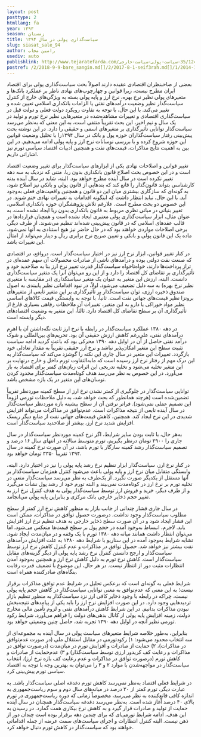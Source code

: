 ```yaml
---
layout: post
posttype: 2
htmllang: fa
year: ۱۳۹۳
season: زمستان
title: سیاست‌گذاری پولی در سال ۱۳۹۴ 
slug: siasat_sale_94
author: رامین مجاب
usediv: auto
publishlink: http://www.tejaratefarda.com/بخش-اقتصاد-35/1248-سیاست-پولی-سیاست-خارجی
postref: /2/2018-9-9-bare_sangin.md[]/2/2017-8-1-seif3rah.md[]/1/2014-10-15-راه سوم.md[]/2/2019-3-5-roshd_ayandeh.md[]/2/2018-6-1-sekeye_ramzarz.md[]/2/2016-8-8-tahlil_nerkh_blmdt.md[]/2/2017-8-15-ba_rantjooha_chekonim.md[]/2/2018-6-24-bazsazi_eghtesad.md[]/2/2019-7-23-varte_eshtebahat.md[]/2/2018-9-10-mosahebe_naghd.md
---
```

بعضی از صاحبنظران اقتصادی عقیده دارند اصولاً بحث سیاست‌گذاری پولی برای اقتصاد ایران مطرح نیست، زیرا قوانین و چهارچوب‌های نهادی ناظر بر عملکرد بانک‌ها و متغیرهای پولی نظیر نرخ بهره، نرخ ارز و پایه پولی بسته به ویژگی‌های خارج از کنترل سیاست‌گذار نظیر وضعیت درآمدهای نفتی یا الزامات بانکداری اسلامی تعیین شده و تغییر می‌کند. با این حال، با توجه به تفاوت رویکرد دولت فعلی و دولت قبل در سیاست‌گذاری اقتصادی و تغییرات مشاهده‌شده در متغیرهایی نظیر نرخ تورم و تولید در یک سال و نیم اخیر، این بحث تقریباً منتفی است، به این معنی که به‌نظر می‌رسد سیاست‌گذار توانایی تأثیرگذاری بر متغیرهای اسمی و حقیقی را دارد. در این نوشته بحث پیش‌بینی رفتار سیاست‌گذاران حوزه پول و بانک در سال ۱۳۹۴را با تحلیل وضعیت قوانین این حوزه شروع کرده و با بررسی نوسانات نرخ ارز و پایه پولی ادامه می‌دهیم. در این بین به اهمیت نتایج مذاکرات، قیمت‌های نفت و همچنین ادبیات اقتصاد سیاسی تورم نیز اشاراتی داریم. 

تغییر قوانین و اصلاحات نهادی یکی از ابزارهای سیاست‌گذار برای تغییر وضعیت اقتصاد است و در این خصوص بحث اصلاح قانون بانکداری بدون ربا، متنی که نزدیک به سه دهه تغییر نکرده است در سال آینده مطرح خواهد بود. البته، شاید در سال آینده بدنه کارشناسی بتواند قانون‌گذار را قانع کند که بندهایی از قانون پولی و بانکی نیز اصلاح شود، به گونه‌ای که سازگاری بیشتری میان این دو قانون و همچنین واقعیت‌های فعلی به‌وجود آید. با این حال، نباید انتظار داشت که اینگونه اقدامات به تغییرات نهادی ختم شوند. در این خصوص دو بحث مطرح است. علارغم تلاش پژوهشگران حوزه بانکداری اسلامی، تغییر بنیانی در مبانی نظری مربوط به قانون بانکداری بدون ربا ایجاد نشده است. به عنوان مثال، ابزار سیاست‌گذاری پولی معتبری ایجاد نشده است و همچنان قراردادها در قالب عقدهای اسلامی که در قانون پیش‌بینی شده‌اند تنظیم می‌شوند. از طرف دیگر، برخی اصلاحات مواردی خواهند بود که در حال حاضر نیز هیچ استنادی به آنها نمی‌شود. ماده یک این قانون پولی و بانکی و تعیین صریح نرخ برابری ریال و دینار می‌تواند از امثال این تغییرات باشد.

در کنار تغییر قوانین، ابزار نرخ ارز نیز در اختیار سیاست‌گذار است. درواقع، در اقتصادی که صنعت نفت دولتی بوده و درآمدهای ناشی از صادرات محصولات آن سهم عمده‌ای در تراز پرداخت‌ها دارند، خواه‌ناخواه سیاست‌گذار قدرت تغییر نرخ ارز بنا به صلاحدید خود و تأثیرگذاری بر تقاضای کل اقتصاد را دارد و از این رو می‌توان آنرا یک متغیر سیاست‌گذاری دانست. البته، ارزش این متغیر به عنوان یک متغیر سیاستگذاری (در مقایسه با متغیری نظیر نرخ بهره) به سه دلیل تضعیف می‌شود. اولاً،  در نبود اقداماتی نظیر پایبندی به اصول صندوق ذخیره ارزی، توان سیاست‌گذار بر تأثیرگذاری بر این متغیر تابعی از متغیرهای برونزا نظیر قیمت‌های جهانی نفت است. ثانیاً، با توجه به وابستگی قیمت کالاهای اساسی نظیر مواد خوراکی یا دارو به این متغیر، تغییرات آن ملاحظات رفاهی بسیاری فارغ از تأثیرگذاری آن بر سطح تقاضای کل اقتصاد دارد. ثالثاً، این متغیر به وضعیت اقتصاد‌های دیگر وابسته است. 

در دهه ۱۳۸۰ عملکرد سیاست‌گذار در رابطه با نرخ ارز ثابت نگه‌داشتن آن با اهرم درآمدهای نفتی، علی‌رغم کاهش ارزش حقیقی آن بود. تحریم‌های بین‌المللی و شوک درآمد نفتی حاصل از آن در اوایل دهه ۱۳۹۰ محرکی بود که باعث گردید ادامه سیاست تثبیت سطح این متغیر امکان‌پذیر نباشد و نرخ ارز حقیقی تقریباً به مقدار تعادلی خود بازگردد. تغییرات این متغیر در سال جاری این نکته را گوشزد می‌کند که سیاست‌گذار به این درک مهم از رفتار نرخ ارز رسیده است که مابه‌التفاوت تورم داخل و خارج درنهایت بر این متغیر تخلیه می‌شود و تخلیه تدریجی این اثرات زیان‌های کمتر برای اقتصاد به بار می‌آورد. در این خصوص به نظر می‌رسد هدف کوتاه‌مدت سیاست‌گذار محدود کردن نوسان‌های این متغیر در یک بازه مشخص باشد. 

توانایی سیاست‌گذار در جلوگیری از کمتر نشدن نرخ ارز از سطح کمینه موردنظر تقریباً تضمین‌شده است (هرچند همانطور که بحث خواهد شد، به دلیل ملاحظات تورمی لزوماً این تصمیم عملی نمی‌شود). فراتر نرفتن آن از سطح بیشینه بازه موردنظر سیاست‌گذار در سال آینده تابعی از نتیجه مذاکرات است. عدم‌توافق در مذاکرات می‌تواند افزایش شدیدی در این نرخ ایجاد کند. همچنین، کاهش قیمت‌های جهانی نفت از منابع دیگر ریسک افزایش شدید نرخ ارز، بیشتر از صلاحدید سیاست‌گذار است. 

به‌هر حال، با ثابت بودن سایر شرایط، اگر نرخ کمینه موردنظر سیاست‌گذار در سال جاری را ۲۹۰۰ تومان درنظر بگیریم، تورم متوسط سالانه در انتهای سال ۱۶ درصد و تصمیم سیاست‌گذار رشد کمینه سازگار با تورم باشد، در آن صورت نرخ کمینه در سال ۱۳۹۴ تقریباً ۳۳۵۰ تومان خواهد بود.

در کنار نرخ ارز، سیاست‌گذار ابزار تنظیم نرخ رشد پایه پولی را نیز در اختیار دارد. البته، وابستگی متقابل میان نرخ ارز و پایه پولی باعث می‌شود کنترل همزمان سیاست‌گذار بر آنها مستقل از یکدیگر صورت نگیرد. از یک‌طرف به نظر می‌رسد سیاست‌گذار منعی در تخلیه تورم بر نرخ ارز در کوتاه‌مدت نمی‌بیند و البته تورم خود از رشد پول نشأت می‌گیرد و از طرف دیگر، خرید و فروش ارز توسط سیاست‌گذار پولی به هدف کنترل نرخ ارز به تغییر حجم ذخایر خارجی بانک مرکزی و بنابراین پایه پولی می‌انجامد.

در سال جاری فشار چندانی از جانب بازار به منظور کاهش نرخ ارز کمتر از سطح مطلوب سیاست‌گذار وجود نداشت. درصورت حصول توافق در مذاکرات، ممکن است این فشار ایجاد شود و در آن صورت سطح ذخایر خارجی به هدف تنظیم نرخ ارز افزایش یابد. لاجرم، انبساط به‌وجود آمده در حجم پول بر سطح قیمت‌ها منعکس می‌شود، اما می‌توان انتظار داشت همانند میانه دهه ۱۳۸۰ تورم با یک وقفه و در میان‌مدت ایجاد شود. تشابه شرایط به‌وجود آمده در این سناریو با شرایط دهه ۱۳۸۰ به علت افزایش درآمدهای نفت بیشتر نیز خواهد شد. 
حصول توافق در مذاکرات و عدم کنترل کاهش نرخ ارز توسط سیاست‌گذار و ارجح دانستن کنترل نرخ رشد پایه پولی از دیگر گزینه‌های مقابل سیاست‌گذار است. کاهش نرخ تورم به دلیل کاهش نرخ ارز و همچنین به‌وجود آمدن انتظارات مثبت دور از انتظار نیست. در هر حال، این موضوع با تضعیف قدرت رقابت بنگاه‌های صادرکننده همراه است.

شرایط فعلی به گونه‌ای است که برعکس تحلیل در شرایط عدم توافق مذاکرات برقرار نیست؛ به این معنی که عدم‌توافق به معنی توانایی سیاست‌گذار در کاهش حجم پایه پولی نیست، چراکه در رابطه با وجود ذخایر کافی ارز نزد سیاست‌گذار به منظور تنظیم بازار تردیدهایی وجود دارد. در این صورت افزایش نرخ ارز را باید یکی از پیامدهای نتیجه‌بخش نبودن مذاکرات بدانیم. در این شرایط کاهش درآمدهای نفتی و لزوم تأمین مالی مخارج دولت، زمینه افزایش پایه پولی از کانال بدهی‌های دولت را فراهم می‌آورد. شرایط رکود تورمی نظیر آنچه در اوایل دهه ۱۳۹۰ تجربه شد، حاصل چنین وضعیتی خواهد بود.

بنابراین، به‌طور خلاصه شرایط متغیرهای سیاست پولی در سال آینده به مجموعه‌ای از سه انتخاب‌ محدود می‌شود: ۱) رکودتورمی در مقابل استقلال ملی (در صورت عدم‌توافق در مذاکرات)، ۲) حمایت از صادرات و افزایش تورم در میان‌مدت (درصورت توافق در مذاکرات و رعایت کف کریدور ارزی توسط سیاست‌گذار) و ۳) عدم‌حمایت از صادرات و کاهش تورم (درصورت توافق در مذاکرات و عدم رعایت کف بازه نرخ ارز). انتخاب سیاست‌گذار در مواجهه‌شدن با موارد ۲ و ۳ را می‌توان به بهترین وجه با توجه به اقتصاد سیاسی تورم پیش‌بینی کرد. 

در شرایط فعلی اقتصاد به‌نظر نمی‌رسد کاهش تورم دغدغه اصلی سیاست‌گذار باشد. به عبارت دیگر، تورم کمتر از ۲۰ درصد در میانه‌های سال دوم و سوم ریاست‌جمهوری به اندازه کافی قانع‌کننده به نظر می‌رسد، مخصوصاً زمانی که دوره ریاست‌جمهوری در تورم بالای ۴۰ درصد آغاز شده است. به‌نظر می‌رسد دغدغه سیاست‌گذار همچنان در سال آینده حمایت از تولید و صادرات قرار گیرد و به کاهش نرخ بیکاری همت گمارد. در رسیدن به این هدف، ادامه شرایط تورمی‌ای که برای چندین دهه برقرار بوده است چندان دور از ذهن نیست. البته کنترل انتظارات و اجرای سیاست‌های سمت عرضه از جمله اقداماتی خواهند بود که سیاست‌گذار در کاهش تورم دنبال خواهد کرد.  
